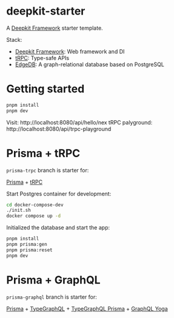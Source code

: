 # deepkit-starter

A [Deepkit Framework](https://deepkit.io/) starter template.

Stack:
- [Deepkit Framework](https://deepkit.io/): Web framework and DI
- [tRPC](tRPC): Type-safe APIs
- [EdgeDB](https://www.edgedb.com/): A graph-relational database based on PostgreSQL

# Getting started

```sh
pnpm install
pnpm dev
```

Visit: http://localhost:8080/api/hello/nex
tRPC palyground: http://localhost:8080/api/trpc-playground

# Prisma + tRPC

`prisma-trpc` branch is starter for:

[Prisma](https://prisma.io/) + [tRPC](https://trpc.io/)

Start Postgres container for development:
```sh
cd docker-compose-dev
./init.sh
docker compose up -d
```

Initialized the database and start the app:
```sh
pnpm install
pnpm prisma:gen
pnpm prisma:reset
pnpm dev
```

# Prisma + GraphQL

`prisma-graphql` branch is starter for:

[Prisma](https://prisma.io/) + [TypeGraphQL](https://typegraphql.com/) + [TypeGraphQL Prisma](https://prisma.typegraphql.com/) + [GraphQL Yoga](https://the-guild.dev/graphql/yoga-server)
